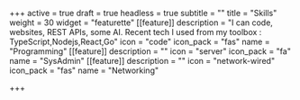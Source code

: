 +++
active = true
draft = true
headless = true
subtitle = ""
title = "Skills"
weight = 30
widget = "featurette"
[[feature]]
description = "I can code, websites, REST APIs, some AI. Recent tech I used from my toolbox : TypeScript,Nodejs,React,Go"
icon = "code"
icon_pack = "fas"
name = "Programming"
[[feature]]
description = ""
icon = "server"
icon_pack = "fa"
name = "SysAdmin"
[[feature]]
description = ""
icon = "network-wired"
icon_pack = "fas"
name = "Networking"

+++

